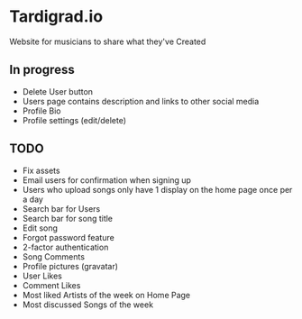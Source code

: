 # Tardigrad.io

Website for musicians to share what they've Created

## In progress
* Delete User button
* Users page contains description and links to other social media
* Profile Bio
* Profile settings (edit/delete)

## TODO
* Fix assets
* Email users for confirmation when signing up
* Users who upload songs only have 1 display on the home page once per a day
* Search bar for Users
* Search bar for song title
* Edit song
* Forgot password feature
* 2-factor authentication
* Song Comments
* Profile pictures (gravatar)
* User Likes
* Comment Likes
* Most liked Artists of the week on Home Page
* Most discussed Songs of the week
